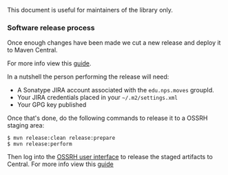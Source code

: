 This document is useful for maintainers of the library only.

### Software release process

Once enough changes have been made we cut a new release and deploy it to Maven Central.

For more info view this [guide](https://central.sonatype.org/pages/apache-maven.html).

In a nutshell the person performing the release will need:
 * A Sonatype JIRA account associated with the `edu.nps.moves` groupId.
 * Your JIRA credentials placed in your `~/.m2/settings.xml`
 * Your GPG key published

Once that's done, do the following commands to release it to a OSSRH staging area:

    $ mvn release:clean release:prepare
    $ mvn release:perform

Then log into the [OSSRH user interface](https://oss.sonatype.org/) to release the staged artifacts to Central. For more info view this [guide](https://central.sonatype.org/pages/releasing-the-deployment.html)
